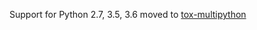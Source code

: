 Support for Python 2.7, 3.5, 3.6 moved to [tox-multipython](https://github.com/makukha/tox-multipython)
